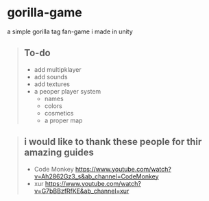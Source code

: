 # gorilla-game
a simple gorilla tag fan-game i made in unity

> ## To-do
> 
> - add multipklayer
> - add sounds
> - add textures
> - a peoper player system 
>   - names
>   - colors
>   - cosmetics
>   - a proper map

> ## i would like to thank these people for thir amazing guides
> 
> - Code Monkey https://www.youtube.com/watch?v=Ah2862Gz3_s&ab_channel=CodeMonkey
> - xur https://www.youtube.com/watch?v=G7bBBzfRfKE&ab_channel=xur
